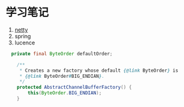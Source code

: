 学习笔记
==========
1. [netty](netty/list.md)
2. spring
3. lucence


```java
  private final ByteOrder defaultOrder;

    /**
     * Creates a new factory whose default {@link ByteOrder} is
     * {@link ByteOrder#BIG_ENDIAN}.
     */
    protected AbstractChannelBufferFactory() {
        this(ByteOrder.BIG_ENDIAN);
    }
```